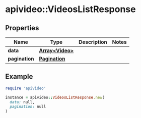 # apivideo::VideosListResponse

## Properties

| Name | Type | Description | Notes |
| ---- | ---- | ----------- | ----- |
| **data** | [**Array&lt;Video&gt;**](Video.md) |  |  |
| **pagination** | [**Pagination**](Pagination.md) |  |  |

## Example

```ruby
require 'apivideo'

instance = apivideo::VideosListResponse.new(
  data: null,
  pagination: null
)
```

